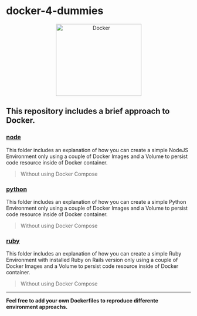 # docker-4-dummies
<center><img src="http://blog.phusion.nl/wp-content/uploads/2013/11/docker.png" width="233" height="196" alt="Docker"></center>

## This repository includes a brief approach to Docker.
### [node](https://github.com/Franx0/docker-4-dummies/tree/master/nvm)
This folder includes an explanation of how you can create a simple NodeJS Environment only using a couple of Docker Images and a Volume to persist code resource inside of Docker container.
> Without using Docker Compose  

### [python](https://github.com/Franx0/docker-4-dummies/tree/master/pyenv)
This folder includes an explanation of how you can create a simple Python Environment only using a couple of Docker Images and a Volume to persist code resource inside of Docker container.
> Without using Docker Compose

### [ruby](https://github.com/Franx0/docker-4-dummies/tree/master/rvm)
This folder includes an explanation of how you can create a simple Ruby Environment with installed Ruby on Rails version only using a couple of Docker Images and a Volume to persist code resource inside of Docker container.
> Without using Docker Compose

___
**Feel free to add your own Dockerfiles to reproduce differente environment approachs.**
